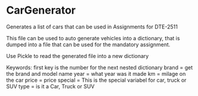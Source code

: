 # CarGenerator
Generates a list of cars that can be used in Assignments for DTE-2511

This file can be used to auto generate vehicles into a dictionary, that is dumped into a file that can be used for the mandatory assignment.

Use Pickle to read the generated file into a new dictionary

Keywords: 
first key is the number for the next nested dictionary
brand = get the brand and model name
year = what year was it made
km = milage on the car
price = price
special = This is the special variabel for car, truck or SUV
type = is it a Car, Truck or SUV

